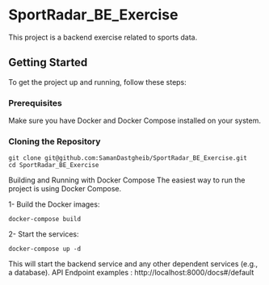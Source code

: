 # SportRadar_BE_Exercise

This project is a backend exercise related to sports data.

## Getting Started

To get the project up and running, follow these steps:

### Prerequisites

Make sure you have Docker and Docker Compose installed on your system.

### Cloning the Repository

```
git clone git@github.com:SamanDastgheib/SportRadar_BE_Exercise.git
cd SportRadar_BE_Exercise
```
Building and Running with Docker Compose
The easiest way to run the project is using Docker Compose.

1- Build the Docker images:
```
docker-compose build
```
2- Start the services:
```
docker-compose up -d
```


This will start the backend service and any other dependent services (e.g., a database).
API Endpoint examples :
http://localhost:8000/docs#/default

